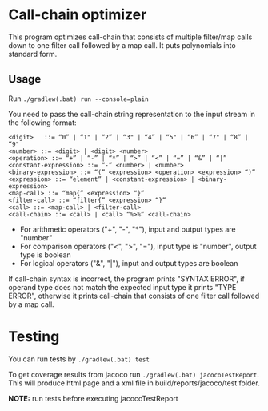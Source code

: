 # Call-chain optimizer

This program optimizes call-chain that consists of multiple filter/map calls 
down to one filter call followed by a map call. It puts polynomials into standard form.

## Usage
Run ```./gradlew(.bat) run --console=plain```

You need to pass the call-chain string representation to the input stream
in the following format:
```
<digit>   ::= “0” | “1" | “2” | “3" | “4” | “5" | “6” | “7" | “8” | “9"
<number> ::= <digit> | <digit> <number>
<operation> ::= “+” | “-” | “*” | “>” | “<” | “=” | “&” | “|”
<constant-expression> ::= “-” <number> | <number>
<binary-expression> ::= “(” <expression> <operation> <expression> “)”
<expression> ::= “element” | <constant-expression> | <binary-expression>
<map-call> ::= “map{” <expression> “}”
<filter-call> ::= “filter{” <expression> “}”
<call> ::= <map-call> | <filter-call>
<call-chain> ::= <call> | <call> “%>%” <call-chain>
```

* For arithmetic operators ("+", "-", "*"), input and output types are "number"
* For comparison operators ("<", ">", "="), input type is "number", output type is boolean
* For logical operators ("&", "|"), input and output types are boolean

If call-chain syntax is incorrect, the program prints "SYNTAX ERROR",
if operand type does not match the expected input type it prints "TYPE ERROR",
otherwise it prints call-chain that consists of one filter call followed by a map call.

# Testing
You can run tests by ```./gradlew(.bat) test```

To get coverage results from jacoco run ```./gradlew(.bat) jacocoTestReport```.
This will produce html page and a xml file in build/reports/jacoco/test folder.

**NOTE:** run tests before executing jacocoTestReport